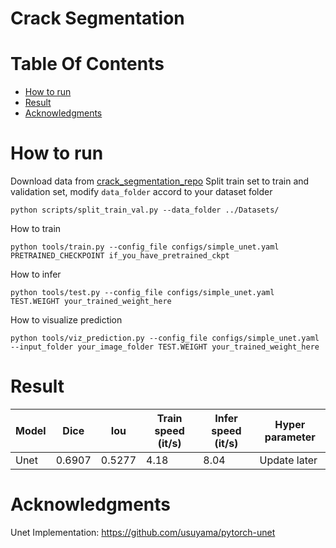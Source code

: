 # Crack Segmentation

# Table Of Contents
- [How to run](#how-to-run)
- [Result](#result)
- [Acknowledgments](#acknowledgments)

# How to run
Download data from [crack_segmentation_repo](https://github.com/khanhha/crack_segmentation)
Split train set to train and validation set, modify `data_folder` accord to your dataset folder
```
python scripts/split_train_val.py --data_folder ../Datasets/ 
```   

How to train
```
python tools/train.py --config_file configs/simple_unet.yaml PRETRAINED_CHECKPOINT if_you_have_pretrained_ckpt
```

How to infer
```
python tools/test.py --config_file configs/simple_unet.yaml TEST.WEIGHT your_trained_weight_here
```

How to visualize prediction
```
python tools/viz_prediction.py --config_file configs/simple_unet.yaml --input_folder your_image_folder TEST.WEIGHT your_trained_weight_here
```
# Result
| Model    | Dice | Iou | Train speed (it/s) | Infer speed (it/s) | Hyper parameter |
| -------- | ------- |------- |------- |------- |------- |
| Unet  | 0.6907    | 0.5277    | 4.18    | 8.04    | Update later    |


# Acknowledgments
Unet Implementation: https://github.com/usuyama/pytorch-unet